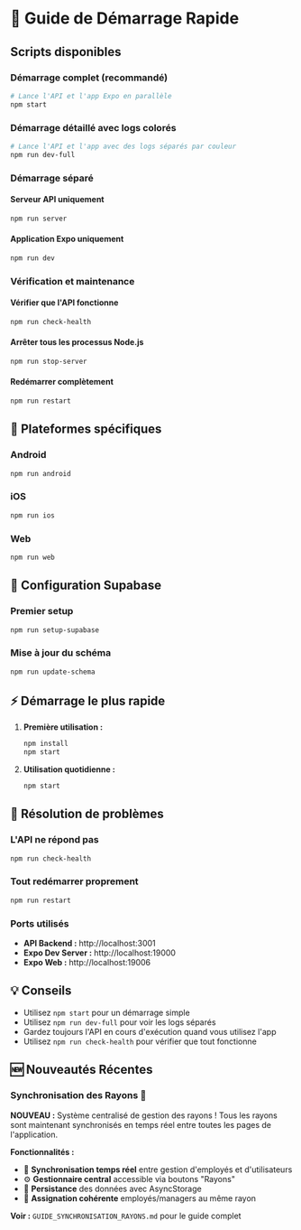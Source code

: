 # 🚀 Guide de Démarrage Rapide

## Scripts disponibles

### Démarrage complet (recommandé)
```bash
# Lance l'API et l'app Expo en parallèle
npm start
```

### Démarrage détaillé avec logs colorés
```bash
# Lance l'API et l'app avec des logs séparés par couleur
npm run dev-full
```

### Démarrage séparé

#### Serveur API uniquement
```bash
npm run server
```

#### Application Expo uniquement  
```bash
npm run dev
```

### Vérification et maintenance

#### Vérifier que l'API fonctionne
```bash
npm run check-health
```

#### Arrêter tous les processus Node.js
```bash
npm run stop-server
```

#### Redémarrer complètement
```bash
npm run restart
```

## 📱 Plateformes spécifiques

### Android
```bash
npm run android
```

### iOS
```bash
npm run ios  
```

### Web
```bash
npm run web
```

## 🔧 Configuration Supabase

### Premier setup
```bash
npm run setup-supabase
```

### Mise à jour du schéma
```bash
npm run update-schema
```

## ⚡ Démarrage le plus rapide

1. **Première utilisation :**
   ```bash
   npm install
   npm start
   ```

2. **Utilisation quotidienne :**
   ```bash
   npm start
   ```

## 🚨 Résolution de problèmes

### L'API ne répond pas
```bash
npm run check-health
```

### Tout redémarrer proprement
```bash
npm run restart
```

### Ports utilisés
- **API Backend :** http://localhost:3001
- **Expo Dev Server :** http://localhost:19000  
- **Expo Web :** http://localhost:19006

## 💡 Conseils

- Utilisez `npm start` pour un démarrage simple
- Utilisez `npm run dev-full` pour voir les logs séparés
- Gardez toujours l'API en cours d'exécution quand vous utilisez l'app
- Utilisez `npm run check-health` pour vérifier que tout fonctionne

## 🆕 Nouveautés Récentes

### Synchronisation des Rayons 🔄
**NOUVEAU :** Système centralisé de gestion des rayons ! Tous les rayons sont maintenant synchronisés en temps réel entre toutes les pages de l'application.

**Fonctionnalités :**
- 🔗 **Synchronisation temps réel** entre gestion d'employés et d'utilisateurs
- ⚙️ **Gestionnaire central** accessible via boutons "Rayons" 
- 💾 **Persistance** des données avec AsyncStorage
- 🎯 **Assignation cohérente** employés/managers au même rayon

**Voir :** `GUIDE_SYNCHRONISATION_RAYONS.md` pour le guide complet 